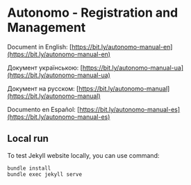 # Autonomo - Registration and Management

Document in
English: [https://bit.ly/autonomo-manual-en](https://bit.ly/autonomo-manual-en)

Документ
українською: [https://bit.ly/autonomo-manual-ua](https://bit.ly/autonomo-manual-ua)

Документ на
русском: [https://bit.ly/autonomo-manual](https://bit.ly/autonomo-manual)

Documento en
Español: [https://bit.ly/autonomo-manual-es](https://bit.ly/autonomo-manual-es)

## Local run

To test Jekyll website locally, you can use command:

```
bundle install
bundle exec jekyll serve
```
